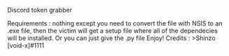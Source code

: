 Discord token grabber 

Requirements : nothing except you need to convert the file with NSIS to an .exe file, then the victim will get a setup file where all of the dependecies will be installed.
Or you can just give the .py file
Enjoy!
Credits : >Shinzo [void-x]#1111
